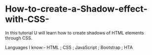 # How-to-create-a-Shadow-effect-with-CSS-
In this tutorial U will learn how to create shadows of HTML elements through CSS.

Languages I know:- HTML ; CSS ; JavaScript ; Bootstrap ; HTA
